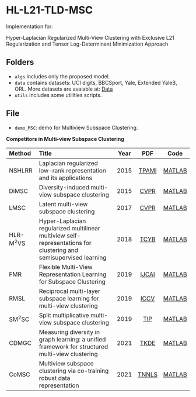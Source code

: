 # HL-L21-TLD-MSC
Implementation for:

Hyper-Laplacian Regularized Multi-View Clustering with Exclusive L21 Regularization and Tensor Log-Determinant Minimization Approach

## Folders
- `algs` includes only the proposed model.
- `data` contains datasets: UCI digits,  BBCSport, Yale,  Extended YaleB, ORL. More datasets are avaiable at: [Data](https://drive.google.com/drive/folders/12-qETEifvu_waj3dalndAxNuDTVPMlBr?usp=sharing)
- `utils` includes some utilities scripts.

## File
- `demo_MSC`: demo for Multiview Subspace Clustering.

**Competitors in Multi-view Subspace Clustering**

| Method | Title | Year | PDF | Code |
|:------ | :---- | :---:| :-: | :--: |
|NSHLRR |Laplacian regularized low-rank representation and its applications|2015|[TPAMI](https://doi.org/10.1109/TPAMI.2015.2462360)|[MATLAB](https://zhouchenlin.github.io/sparse_graph_LRR.m)|
|DiMSC|Diversity-induced multi-view subspace clustering|2015|[CVPR](https://openaccess.thecvf.com/content_cvpr_2015/papers/Cao_Diversity-Induced_Multi-View_Subspace_2015_CVPR_paper.pdf)|[MATLAB](http://cic.tju.edu.cn/faculty/zhangchangqing/code/DiMSC.rar)|
|LMSC|Latent multi-view subspace clustering|2017|[CVPR](https://openaccess.thecvf.com/content_cvpr_2017/papers/Zhang_Latent_Multi-View_Subspace_CVPR_2017_paper.pdf)|[MATLAB](http://cic.tju.edu.cn/faculty/zhangchangqing/code/LMSC_CVPR2017_Zhang.rar)|
|HLR-M<sup>2</sup>VS |Hyper-Laplacian regularized multilinear multiview self-representations for clustering and semisupervised learning|2018|[TCYB](https://doi.org/10.1109/TCYB.2018.2869789)|[MATLAB](https://www.researchgate.net/profile/Yuan-Xie-21)|
|FMR| Flexible Multi-View Representation Learning for Subspace Clustering|2019|[IJCAI](https://www.ijcai.org/proceedings/2019/0404.pdf)|[MATLAB](https://github.com/lslrh/FMR)|
|RMSL|Reciprocal multi-layer subspace learning for multi-view clustering|2019|[ICCV](https://openaccess.thecvf.com/content_ICCV_2019/papers/Li_Reciprocal_Multi-Layer_Subspace_Learning_for_Multi-View_Clustering_ICCV_2019_paper.pdf)|[MATLAB](https://github.com/lslrh/RMSL)|
|SM<sup>2</sup>SC|Split multiplicative multi-view subspace clustering|2019|[TIP](https://doi.org/10.1109/TIP.2019.2913096)|[MATLAB](https://github.com/joshuaas/SM2SC)|
|CDMGC| Measuring diversity in graph learning: a unified framework for structured multi-view clustering|2021|[TKDE](https://doi.org/10.1109/TKDE.2021.3068461)|[MATLAB](https://github.com/huangsd/CDMGC)|
|CoMSC|Multiview subspace clustering via co-training robust data representation|2021|[TNNLS](https://doi.org/10.1109/TNNLS.2021.3069424)|[MATLAB](https://github.com/liujiyuan13/CoMSC-code_release)|
